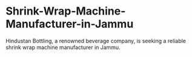 # Shrink-Wrap-Machine-Manufacturer-in-Jammu
Hindustan Bottling, a renowned beverage company, is seeking a reliable shrink wrap machine manufacturer in Jammu. 
